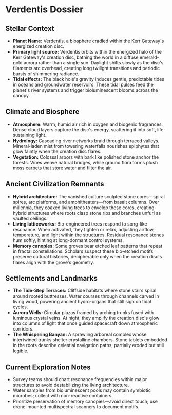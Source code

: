 # Verdentis Dossier

## Stellar Context
- **Planet Name:** Verdentis, a biosphere cradled within the Kerr Gateway's energized creation disc.
- **Primary light source:** Verdentis orbits within the energized halo of the Kerr Gateway's creation disc, bathing the world in a diffuse emerald-gold aurora rather than a single sun. Daylight shifts slowly as the disc's filaments arc overhead, creating long twilight transitions and periodic bursts of shimmering radiance.
- **Tidal effects:** The black hole's gravity induces gentle, predictable tides in oceans and groundwater reservoirs. These tidal pulses feed the planet's river systems and trigger bioluminescent blooms across the canopy.

## Climate and Biosphere
- **Atmosphere:** Warm, humid air rich in oxygen and biogenic fragrances. Dense cloud layers capture the disc's energy, scattering it into soft, life-sustaining light.
- **Hydrology:** Cascading river networks braid through terraced valleys. Mineral-laden mist from towering waterfalls nourishes epiphytes that glow faintly when the creation disc flares.
- **Vegetation:** Colossal arbors with bark like polished stone anchor the forests. Vines weave natural bridges, while ground flora forms plush moss carpets that store water and filter the air.

## Ancient Civilization Remnants
- **Hybrid architecture:** The vanished culture sculpted stone cores—spiral spires, arc platforms, and amphitheaters—from basalt columns. Over millennia, they coaxed living trees to envelop these cores, creating hybrid structures where roots clasp stone ribs and branches unfurl as vaulted ceilings.
- **Living latticeworks:** Bio-engineered trees respond to song-like resonance. When activated, they tighten or relax, adjusting airflow, temperature, and light within the structures. Residual resonance stones hum softly, hinting at long-dormant control systems.
- **Memory canopies:** Some groves bear etched leaf patterns that repeat in fractal constellations. Scholars suspect these bio-etched motifs preserve cultural histories, decipherable only when the creation disc's flares align with the grove's geometry.

## Settlements and Landmarks
- **The Tide-Step Terraces:** Cliffside habitats where stone stairs spiral around rooted buttresses. Water courses through channels carved in living wood, powering ancient hydro-organs that still sigh on tidal cycles.
- **Aurora Wells:** Circular plazas framed by arching trunks fused with luminous crystal veins. At night, they amplify the creation disc's glow into columns of light that once guided spacecraft down atmospheric corridors.
- **The Whispering Banyan:** A sprawling arboreal complex whose intertwined trunks shelter crystalline chambers. Stone tablets embedded in the roots describe celestial navigation paths, partially eroded but still legible.

## Current Exploration Notes
- Survey teams should chart resonance frequencies within major structures to avoid destabilizing the living architecture.
- Water samples from bioluminescent pools may contain symbiotic microbes; collect with non-reactive containers.
- Prioritize preservation of memory canopies—avoid direct touch; use drone-mounted multispectral scanners to document motifs.
